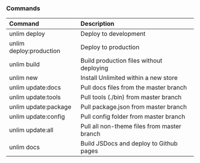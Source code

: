 ### Commands

| Command | Description |
| :------- | :---- |
| unlim deploy | Deploy to development |
| unlim deploy:production | Deploy to production |
| unlim build | Build production files without deploying |
| unlim new | Install Unlimited within a new store |
| unlim update:docs | Pull docs files from the master branch |
| unlim update:tools | Pull tools (./bin) from master branch |
| unlim update:package | Pull package.json from master branch |
| unlim update:config | Pull config folder from master branch |
| unlim update:all | Pull all non-theme files from master branch |
| unlim docs | Build JSDocs and deploy to Github pages |
